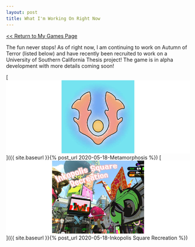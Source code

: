 ```yaml
---
layout: post
title: What I'm Working On Right Now
---
```



<a href="/myGames"><< Return to My Games Page</a>


The fun never stops! As of right now, I am continuing to work on Autumn of Terror (listed below) and have recently been recruited to work on a University of Southern California Thesis project! The game is in alpha development with more details coming soon! 

[![Metamorphosis](/assets/artwork/MyGames/Metamorphosis/Metamorphosis_CoverImage_LongInvisible.jpg)]({{ site.baseurl }}{% post_url 2020-05-18-Metamorphosis %})
[![Inkopolis Square Recreation](/assets/artwork/MyGames/InkopolisSquareRecreation/InkopolisSquareRecreation_CoverImage_LongInvisible.jpg)]({{ site.baseurl }}{% post_url 2020-05-18-Inkopolis Square Recreation %})
